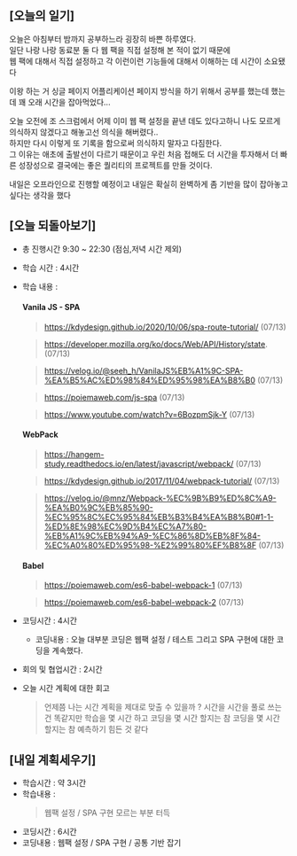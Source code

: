 ## [오늘의 일기]
오늘은 아침부터 밤까지 공부하느라 굉장히 바쁜 하루였다.  
일단 나랑 나랑 동료분 둘 다 웹 팩을 직접 설정해 본 적이 없기 때문에  
웹 팩에 대해서 직접 설정하고 각 이런이런 기능들에 대해서 이해하는 데 시간이 소요됐다  

이왕 하는 거 싱글 페이지 어플리케이션 페이지 방식을 하기 위해서 공부를 했는데 했는데 꽤 오래 시간을 잡아먹었다...

오늘 오전에 조 스크럼에서 어제 이미 웹 팩 설정을 끝낸 데도 있다고하니 나도 모르게 의식하지 않겠다고 해놓고선 의식을 해버렸다..  
하지만 다시 이렇게 또 기록을 함으로써 의식하지 말자고 다짐한다.  
그 이유는 애초에 출발선이 다르기 때문이고 우린 처음 접해도 더 시간을 투자해서 더 빠른 성장성으로 결국에는 좋은 퀄리티의 프로젝트를 만들 것이다.

내일은 오프라인으로 진행할 예정이고 내일은 확실히 완벽하게 좀 기반을 많이 잡아놓고 싶다는 생각을 했다

## [오늘 되돌아보기]
 - 총 진행시간 9:30 ~ 22:30 (점심,저녁 시간 제외)

 - 학습 시간 : 4시간
 - 학습 내용 : 
    
    #### Vanila JS - SPA 

    > https://kdydesign.github.io/2020/10/06/spa-route-tutorial/ (07/13)

    > https://developer.mozilla.org/ko/docs/Web/API/History/state. (07/13)

    > https://velog.io/@seeh_h/VanilaJS%EB%A1%9C-SPA-%EA%B5%AC%ED%98%84%ED%95%98%EA%B8%B0 (07/13)

    > https://poiemaweb.com/js-spa (07/13)

    > https://www.youtube.com/watch?v=6BozpmSjk-Y (07/13)

    #### WebPack 

    > https://hangem-study.readthedocs.io/en/latest/javascript/webpack/ (07/13)

    > https://kdydesign.github.io/2017/11/04/webpack-tutorial/ (07/13)

    > https://velog.io/@mnz/Webpack-%EC%9B%B9%ED%8C%A9-%EA%B0%9C%EB%85%90-%EC%95%8C%EC%95%84%EB%B3%B4%EA%B8%B0#1-1-%ED%8E%98%EC%9D%B4%EC%A7%80-%EB%A1%9C%EB%94%A9-%EC%86%8D%EB%8F%84-%EC%A0%80%ED%95%98-%E2%99%80%EF%B8%8F (07/13)

    #### Babel 

    > https://poiemaweb.com/es6-babel-webpack-1 (07/13)

    > https://poiemaweb.com/es6-babel-webpack-2 (07/13)


 - 코딩시간 : 4시간
    - 코딩내용 : 오늘 대부분 코딩은 웹팩 설정 / 테스트 그리고 SPA 구현에 대한 코딩을 계속했다.
 
 - 회의 및 협업시간 : 2시간
 - 오늘 시간 계획에 대한 회고
   > 언제쯤 나는 시간 계획을 제대로 맞출 수 있을까 ? 시간을 시간을 풀로 쓰는 건 똑같지만 학습을 몇 시간 하고 코딩을 몇 시간 할지는 참 코딩을 몇 시간 할지는 참 예측하기 힘든 것 같다

 ## [내일 계획세우기]
 - 학습시간 : 약 3시간
 - 학습내용 : 
   > 웹팩 설정 / SPA 구현 모르는 부분 터득
- 코딩시간 : 6시간
- 코딩내용 : 웹팩 설정 / SPA 구현 / 공통 기반 잡기